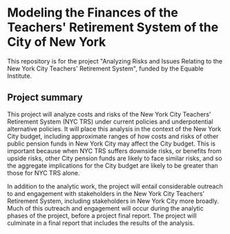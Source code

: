 # Modeling the Finances of the Teachers' Retirement System of the City of New York

This repository is for the project "Analyzing Risks and Issues Relating to the New York City Teachers' Retirement System", funded by the Equable Institute. 


## Project summary

This project will analyze costs and risks of the New York City Teachers’ Retirement System (NYC TRS) under current policies and underpotential alternative policies. It will place this analysis in the context of the New York City budget, including approximate ranges of how costs and risks of other public pension funds in New York City may affect the City budget. This is important because when NYC TRS suffers downside risks, or benefits from upside risks, other City pension funds are likely to face similar risks, and so the aggregate implications for the City budget are likely to be greater than those for NYC TRS alone.

In addition to the analytic work, the project will entail considerable outreach to and engagement with stakeholders in the New York City Teachers’ Retirement System, including stakeholders in New York City more broadly. Much of this outreach and engagement will occur during the analytic phases of the project, before a project final report. The project will culminate in a final report that includes the results of the analysis. 



